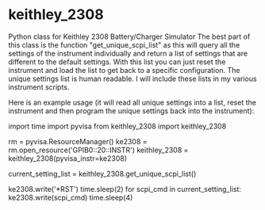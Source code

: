 # keithley_2308
Python class for Keithley 2308 Battery/Charger Simulator
The best part of this class is the function "get_unique_scpi_list" as this will query all the settings of the instrument individually and return a list of settings that are different to the default settings. With this list you can just reset the instrument and load the list to get back to a specific configuration. The unique settings list is human readable. I will include these lists in my various instrument scripts.

Here is an example usage (it will read all unique settings into a list, reset the instrument and then program the unique settings back into the instrument):

import time
import pyvisa
from keithley_2308 import keithley_2308

rm = pyvisa.ResourceManager()
ke2308 = rm.open_resource('GPIB0::20::INSTR')
keithley_2308 = keithley_2308(pyvisa_instr=ke2308)

current_setting_list = keithley_2308.get_unique_scpi_list()

ke2308.write('*RST')
time.sleep(2)
for scpi_cmd in current_setting_list:
  ke2308.write(scpi_cmd)
time.sleep(4)
